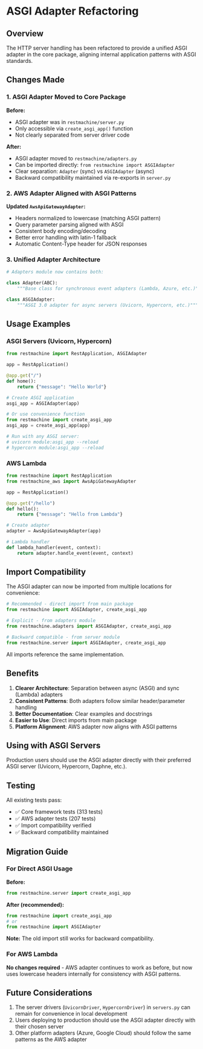 # ASGI Adapter Refactoring

## Overview

The HTTP server handling has been refactored to provide a unified ASGI adapter in the core package, aligning internal application patterns with ASGI standards.

## Changes Made

### 1. ASGI Adapter Moved to Core Package

**Before:**
- ASGI adapter was in `restmachine/server.py`
- Only accessible via `create_asgi_app()` function
- Not clearly separated from server driver code

**After:**
- ASGI adapter moved to `restmachine/adapters.py`
- Can be imported directly: `from restmachine import ASGIAdapter`
- Clear separation: `Adapter` (sync) vs `ASGIAdapter` (async)
- Backward compatibility maintained via re-exports in `server.py`

### 2. AWS Adapter Aligned with ASGI Patterns

**Updated `AwsApiGatewayAdapter`:**
- Headers normalized to lowercase (matching ASGI pattern)
- Query parameter parsing aligned with ASGI
- Consistent body encoding/decoding
- Better error handling with latin-1 fallback
- Automatic Content-Type header for JSON responses

### 3. Unified Adapter Architecture

```python
# Adapters module now contains both:

class Adapter(ABC):
    """Base class for synchronous event adapters (Lambda, Azure, etc.)"""

class ASGIAdapter:
    """ASGI 3.0 adapter for async servers (Uvicorn, Hypercorn, etc.)"""
```

## Usage Examples

### ASGI Servers (Uvicorn, Hypercorn)

```python
from restmachine import RestApplication, ASGIAdapter

app = RestApplication()

@app.get("/")
def home():
    return {"message": "Hello World"}

# Create ASGI application
asgi_app = ASGIAdapter(app)

# Or use convenience function
from restmachine import create_asgi_app
asgi_app = create_asgi_app(app)

# Run with any ASGI server:
# uvicorn module:asgi_app --reload
# hypercorn module:asgi_app --reload
```

### AWS Lambda

```python
from restmachine import RestApplication
from restmachine_aws import AwsApiGatewayAdapter

app = RestApplication()

@app.get("/hello")
def hello():
    return {"message": "Hello from Lambda"}

# Create adapter
adapter = AwsApiGatewayAdapter(app)

# Lambda handler
def lambda_handler(event, context):
    return adapter.handle_event(event, context)
```

## Import Compatibility

The ASGI adapter can now be imported from multiple locations for convenience:

```python
# Recommended - direct import from main package
from restmachine import ASGIAdapter, create_asgi_app

# Explicit - from adapters module
from restmachine.adapters import ASGIAdapter, create_asgi_app

# Backward compatible - from server module
from restmachine.server import ASGIAdapter, create_asgi_app
```

All imports reference the same implementation.

## Benefits

1. **Clearer Architecture**: Separation between async (ASGI) and sync (Lambda) adapters
2. **Consistent Patterns**: Both adapters follow similar header/parameter handling
3. **Better Documentation**: Clear examples and docstrings
4. **Easier to Use**: Direct imports from main package
5. **Platform Alignment**: AWS adapter now aligns with ASGI patterns

## Using with ASGI Servers

Production users should use the ASGI adapter directly with their preferred ASGI server (Uvicorn, Hypercorn, Daphne, etc.).

## Testing

All existing tests pass:
- ✅ Core framework tests (313 tests)
- ✅ AWS adapter tests (207 tests)
- ✅ Import compatibility verified
- ✅ Backward compatibility maintained

## Migration Guide

### For Direct ASGI Usage

**Before:**
```python
from restmachine.server import create_asgi_app
```

**After (recommended):**
```python
from restmachine import create_asgi_app
# or
from restmachine import ASGIAdapter
```

**Note:** The old import still works for backward compatibility.

### For AWS Lambda

**No changes required** - AWS adapter continues to work as before, but now uses lowercase headers internally for consistency with ASGI patterns.

## Future Considerations

1. The server drivers (`UvicornDriver`, `HypercornDriver`) in `servers.py` can remain for convenience in local development
2. Users deploying to production should use the ASGI adapter directly with their chosen server
3. Other platform adapters (Azure, Google Cloud) should follow the same patterns as the AWS adapter
